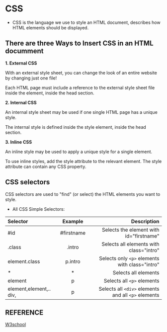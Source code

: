 # CSS

+ CSS is the language we use to style an HTML document, describes how HTML elements should be displayed.

## There are three Ways to Insert CSS in an HTML documment

**1. External CSS**

 With an external style sheet, you can change the look of an entire website by changing just one file!

Each HTML page must include a reference to the external style sheet file inside the <link> element, inside the head section.

**2. Internal CSS**

An internal style sheet may be used if one single HTML page has a unique style.

The internal style is defined inside the style element, inside the head section.

**3. Inline CSS**

An inline style may be used to apply a unique style for a single element.

To use inline styles, add the style attribute to the relevant element. The style attribute can contain any CSS property.

## CSS selectors

CSS selectors are used to "find" (or select) the HTML elements you want to style.

+ All CSS Simple Selectors:

| Selector | Example | Description |
| :---        |    :----:   |      ---: |
| #id | #firstname | Selects the element with id="firstname" |
| .class | .intro | Selects all elements with class="intro" |
| element.class	| p.intro | Selects only ```<p>``` elements with class="intro" |
| * | * | Selects all elements |
| element	| p | Selects all ```<p>``` elements |
| element,element,..	div, | p | Selects all ```<div>``` elements and all ```<p>``` elements |

## REFERENCE

[W3school](https://www.w3schools.com/css/)

